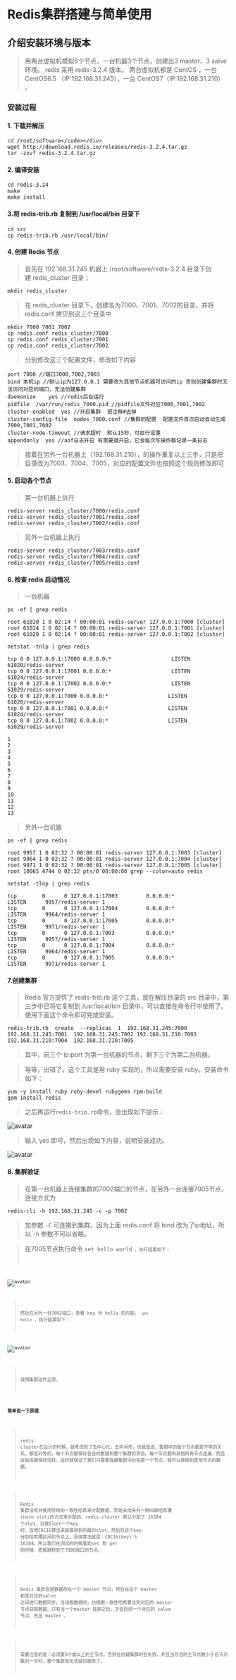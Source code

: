 # Redis集群搭建与简单使用

## 介绍安装环境与版本

> 用两台虚拟机模拟6个节点，一台机器3个节点，创建出3 master、3 salve 环境。
> redis 采用 redis-3.2.4 版本。
> 两台虚拟机都是 CentOS ，一台 CentOS6.5 （IP:192.168.31.245），一台 CentOS7（IP:192.168.31.210） 。

### 安装过程</p>

#### 1. 下载并解压
```shell
cd /root/software</code></div>
wget http://download.redis.io/releases/redis-3.2.4.tar.gz
tar -zxvf redis-3.2.4.tar.gz
```

#### 2. 编译安装
```shell
cd redis-3.24
make 
make install
```

#### 3.将 redis-trib.rb 复制到 /usr/local/bin 目录下
```shell
cd src
cp redis-trib.rb /usr/local/bin/
```

#### 4. 创建 Redis 节点
> 首先在&nbsp;192.168.31.245 机器上 /root/software/redis-3.2.4 目录下创建&nbsp;redis_cluster 目录；

```shell 
mkdir redis_cluster
```

> 在 redis_cluster 目录下，创建名为7000、7001、7002的目录，并将 redis.conf 拷贝到这三个目录中

```shell
mkdir 7000 7001 7002
cp redis.conf redis_cluster/7000
cp redis.conf redis_cluster/7001
cp redis.conf redis_cluster/7002
```

> 分别修改这三个配置文件，修改如下内容

```shell
port 7000 //端口7000,7002,7003      
bind 本机ip //默认ip为127.0.0.1 需要改为其他节点机器可访问的ip 否则创建集群时无法访问对应的端口，无法创建集群
daemonize    yes //redis后台运行
pidfile  /var/run/redis_7000.pid //pidfile文件对应7000,7001,7002
cluster-enabled  yes //开启集群  把注释#去掉
cluster-config-file  nodes_7000.conf //集群的配置  配置文件首次启动自动生成 7000,7001,7002
cluster-node-timeout //请求超时  默认15秒，可自行设置
appendonly  yes //aof日志开启 有需要就开启，它会每次写操作都记录一条日志
```

> 接着在另外一台机器上（192.168.31.210），的操作重复以上三步，只是把目录改为7003、7004、7005，对应的配置文件也按照这个规则修改即可

#### 5. 启动各个节点</p>
> 第一台机器上执行

```shell
redis-server redis_cluster/7000/redis.conf
redis-server redis_cluster/7001/redis.conf
redis-server redis_cluster/7002/redis.conf
```

> 另外一台机器上执行

```shell
redis-server redis_cluster/7003/redis.conf
redis-server redis_cluster/7004/redis.conf
redis-server redis_cluster/7005/redis.conf
```

#### 6. 检查 redis 启动情况
> 一台机器

```shell
ps -ef | grep redis
        
root 61020 1 0 02:14 ? 00:00:01 redis-server 127.0.0.1:7000 [cluster]
root 61024 1 0 02:14 ? 00:00:01 redis-server 127.0.0.1:7001 [cluster]
root 61029 1 0 02:14 ? 00:00:01 redis-server 127.0.0.1:7002 [cluster]
         
netstat -tnlp | grep redis
        
tcp 0 0 127.0.0.1:17000 0.0.0.0:*                   LISTEN       61020/redis-server 
tcp 0 0 127.0.0.1:17001 0.0.0.0:*                   LISTEN       61024/redis-server 
tcp 0 0 127.0.0.1:17002 0.0.0.0:*                   LISTEN       61029/redis-server 
tcp 0 0 127.0.0.1:7000 0.0.0.0:*                   LISTEN       61020/redis-server 
tcp 0 0 127.0.0.1:7001 0.0.0.0:*                   LISTEN       61024/redis-server 
tcp 0 0 127.0.0.1:7002 0.0.0.0:*                   LISTEN       61029/redis-server 

1
2
3
4
5
6
7
8
9
10
11
12
13
```

>另外一台机器

```shell
ps -ef | grep redis
        
root 9957 1 0 02:32 ? 00:00:01 redis-server 127.0.0.1:7003 [cluster]
root 9964 1 0 02:32 ? 00:00:01 redis-server 127.0.0.1:7004 [cluster]
root 9971 1 0 02:32 ? 00:00:01 redis-server 127.0.0.1:7005 [cluster]
root 10065 4744 0 02:32 pts/0 00:00:00 grep --color=auto redis
        
netstat -tlnp | grep redis
        
tcp        0      0 127.0.0.1:17003         0.0.0.0:*               LISTEN      9957/redis-server 1
tcp        0      0 127.0.0.1:17004         0.0.0.0:*               LISTEN      9964/redis-server 1
tcp        0      0 127.0.0.1:17005         0.0.0.0:*               LISTEN      9971/redis-server 1
tcp        0      0 127.0.0.1:7003          0.0.0.0:*               LISTEN      9957/redis-server 1
tcp        0      0 127.0.0.1:7004          0.0.0.0:*               LISTEN      9964/redis-server 1
tcp        0      0 127.0.0.1:7005          0.0.0.0:*               LISTEN      9971/redis-server 1 
```

#### 7.创建集群

> Redis 官方提供了 redis-trib.rb 这个工具，就在解压目录的 src 目录中，第三步中已将它复制到 /usr/local/bin 目录中，可以直接在命令行中使用了。使用下面这个命令即可完成安装。

```shell
redis-trib.rb  create  --replicas  1  192.168.31.245:7000 192.168.31.245:7001  192.168.31.245:7002 192.168.31.210:7003  192.168.31.210:7004  192.168.31.210:7005
```

> 其中，前三个 ip:port 为第一台机器的节点，剩下三个为第二台机器。

> 等等，出错了。这个工具是用 ruby 实现的，所以需要安装 ruby。安装命令如下：

```shell
yum -y install ruby ruby-devel rubygems rpm-build
gem install redis
```

> 之后再运行<code>redis-trib.rb</code>命令，会出现如下提示：

![avatar](https://raw.githubusercontent.com/carolcoral/SaveImg/master/1.jpg?token=ACEJW3YRRGPRRVVAC2KOYHK62BY62)

> 输入 yes 即可，然后出现如下内容，说明安装成功。

![avatar](https://raw.githubusercontent.com/carolcoral/SaveImg/master/2.jpg?token=ACEJW3YNHJIB4LFRHTFV2HS62BZAY)

#### 8. 集群验证
> 在第一台机器上连接集群的7002端口的节点，在另外一台连接7005节点，连接方式为

```shell
redis-cli -h 192.168.31.245 -c -p 7002  
```

> 加参数 <code>-C</code> 可连接到集群，因为上面 redis.conf 将 bind 改为了ip地址，所以 <code>-h</code> 参数不可以省略。

> 在7005节点执行命令  <code>set hello world<code> ，执行结果如下：

![avatar](https://raw.githubusercontent.com/carolcoral/SaveImg/master/3.jpg?token=ACEJW36IMNBP3PYZWBDTHXC62BZDY)

> 然后在另外一台7002端口，查看 key 为 hello 的内容， <code>get hello</code>  ，执行结果如下：

![avatar](https://raw.githubusercontent.com/carolcoral/SaveImg/master/4.jpg?token=ACEJW3ZQL2UOJ3EAEHKQ4HC62BZFI)

> 说明集群运作正常。

#### 简单说一下原理
> redis cluster在设计的时候，就考虑到了去中心化，去中间件，也就是说，集群中的每个节点都是平等的关系，都是对等的，每个节点都保存各自的数据和整个集群的状态。每个节点都和其他所有节点连接，而且这些连接保持活跃，这样就保证了我们只需要连接集群中的任意一个节点，就可以获取到其他节点的数据。

> Redis 集群没有并使用传统的一致性哈希来分配数据，而是采用另外一种叫做哈希槽 (hash slot)的方式来分配的。redis cluster 默认分配了 16384 个slot，当我们set一个key 时，会用CRC16算法来取模得到所属的slot，然后将这个key 分到哈希槽区间的节点上，具体算法就是：CRC16(key) % 16384。所以我们在测试的时候看到set 和 get 的时候，直接跳转到了7000端口的节点。

> Redis 集群会把数据存在一个 master 节点，然后在这个 master 和其对应的salve 之间进行数据同步。当读取数据时，也根据一致性哈希算法到对应的 master 节点获取数据。只有当一个master 挂掉之后，才会启动一个对应的 salve 节点，充当 master 。

> 需要注意的是：必须要3个或以上的主节点，否则在创建集群时会失败，并且当存活的主节点数小于总节点数的一半时，整个集群就无法提供服务了。
